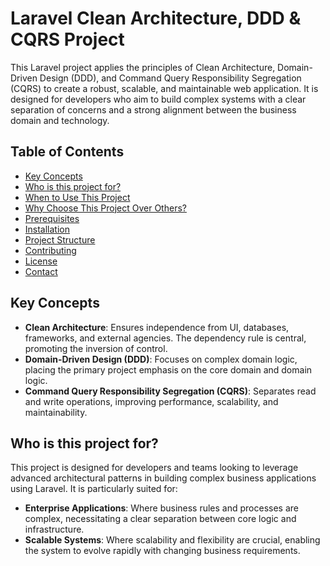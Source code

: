 # Laravel Clean Architecture, DDD & CQRS Project

This Laravel project applies the principles of Clean Architecture, Domain-Driven Design (DDD), and Command Query Responsibility Segregation (CQRS) to create a robust, scalable, and maintainable web application. It is designed for developers who aim to build complex systems with a clear separation of concerns and a strong alignment between the business domain and technology.

## Table of Contents

-   [Key Concepts](#key-concepts)
-   [Who is this project for?](#who-is-this-project-for)
-   [When to Use This Project](#when-to-use-this-project)
-   [Why Choose This Project Over Others?](#why-choose-this-project-over-others)
-   [Prerequisites](#prerequisites)
-   [Installation](#installation)
-   [Project Structure](#project-structure)
-   [Contributing](#contributing)
-   [License](#license)
-   [Contact](#contact)

## Key Concepts

-   **Clean Architecture**: Ensures independence from UI, databases, frameworks, and external agencies. The dependency rule is central, promoting the inversion of control.
-   **Domain-Driven Design (DDD)**: Focuses on complex domain logic, placing the primary project emphasis on the core domain and domain logic.
-   **Command Query Responsibility Segregation (CQRS)**: Separates read and write operations, improving performance, scalability, and maintainability.

## Who is this project for?

This project is designed for developers and teams looking to leverage advanced architectural patterns in building complex business applications using Laravel. It is particularly suited for:

-   **Enterprise Applications**: Where business rules and processes are complex, necessitating a clear separation between core logic and infrastructure.
-   **Scalable Systems**: Where scalability and flexibility are crucial, enabling the system to evolve rapidly with changing business requirements.
